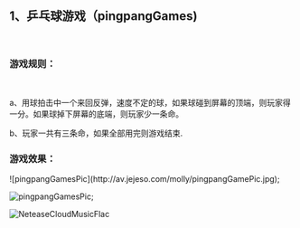 <h2>1、乒乓球游戏（pingpangGames)</h2></br>
<h3>游戏规则：</h3></br>
<p>a、用球拍击中一个来回反弹，速度不定的球，如果球碰到屏幕的顶端，则玩家得一分。如果球掉下屏幕的底端，则玩家少一条命。</p>
<p>b、玩家一共有三条命，如果全部用完则游戏结束.</p>
<h3>游戏效果：</h3>
![pingpangGamesPic](http://av.jejeso.com/molly/pingpangGamePic.jpg);


![pingpangGamesPic](http://av.jejeso.com/molly/pingpangGamePic2.jpg);


![NeteaseCloudMusicFlac](http://av.jejeso.com/pic.png)
